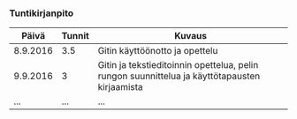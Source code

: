 ### Tuntikirjanpito
Päivä | Tunnit | Kuvaus
--------------- | ----- | ------
8.9.2016 | 3.5 | Gitin käyttöönotto ja opettelu
9.9.2016 | 3 | Gitin ja tekstieditoinnin opettelua, pelin rungon suunnittelua ja käyttötapausten kirjaamista
... | ... | ...
